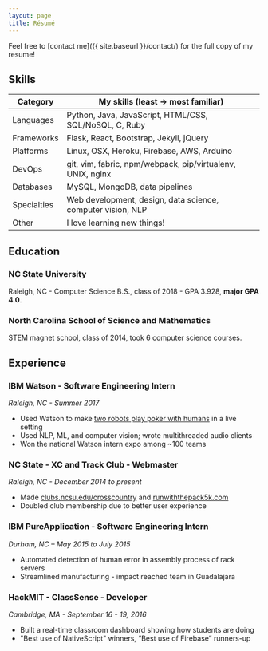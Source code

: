 ```yaml
---
layout: page
title: Résumé
---
```


Feel free to [contact me]({{ site.baseurl }}/contact/) for the full copy of my resume!

## Skills

| Category    | My skills (least &rarr; most familiar)                      |
|-------------|-------------------------------------------------------------|
| Languages   | Python, Java, JavaScript, HTML/CSS, SQL/NoSQL, C, Ruby      |
| Frameworks  | Flask, React, Bootstrap, Jekyll, jQuery                     |
| Platforms   | Linux, OSX, Heroku, Firebase, AWS, Arduino                  |
| DevOps      | git, vim, fabric, npm/webpack, pip/virtualenv, UNIX, nginx  |
| Databases   | MySQL, MongoDB, data pipelines                              |
| Specialties | Web development, design, data science, computer vision, NLP |
| Other       | I love learning new things!                                 |



## Education

### NC State University
Raleigh, NC - Computer Science B.S., class of 2018 - GPA 3.928, **major GPA 4.0**.

### North Carolina School of Science and Mathematics
STEM magnet school, class of 2014, took 6 computer science courses.



## Experience

### IBM Watson - Software Engineering Intern
*Raleigh, NC - Summer 2017*

- Used Watson to make [two robots play poker with humans](https://www.youtube.com/watch?v=WLgWSh6EKPQ) in a live setting
- Used NLP, ML, and computer vision; wrote multithreaded audio clients
- Won the national Watson intern expo among ~100 teams

### NC State - XC and Track Club - Webmaster
*Raleigh, NC - December 2014 to present*

- Made [clubs.ncsu.edu/crosscountry](https://clubs.ncsu.edu/crosscountry/) and [runwiththepack5k.com](http://runwiththepack5k.com/)
- Doubled club membership due to better user experience

### IBM PureApplication - Software Engineering Intern
*Durham, NC – May 2015 to July 2015*

- Automated detection of human error in assembly process of rack servers
- Streamlined manufacturing - impact reached team in Guadalajara

### HackMIT - ClassSense - Developer
*Cambridge, MA - September 16 - 19, 2016*

- Built a real-time classroom dashboard showing how students are doing
- "Best use of NativeScript" winners, “Best use of Firebase” runners-up
